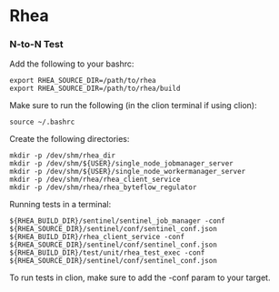 # Rhea

### N-to-N Test
Add the following to your bashrc:
```
export RHEA_SOURCE_DIR=/path/to/rhea
export RHEA_SOURCE_DIR=/path/to/rhea/build
```

Make sure to run the following (in the clion terminal if using clion):

```
source ~/.bashrc
```

Create the following directories:

```
mkdir -p /dev/shm/rhea_dir
mkdir -p /dev/shm/${USER}/single_node_jobmanager_server
mkdir -p /dev/shm/${USER}/single_node_workermanager_server
mkdir -p /dev/shm/rhea/rhea_client_service
mkdir -p /dev/shm/rhea/rhea_byteflow_regulator
```

Running tests in a terminal:

```
${RHEA_BUILD_DIR}/sentinel/sentinel_job_manager -conf ${RHEA_SOURCE_DIR}/sentinel/conf/sentinel_conf.json
${RHEA_BUILD_DIR}/rhea_client_service -conf ${RHEA_SOURCE_DIR}/sentinel/conf/sentinel_conf.json
${RHEA_BUILD_DIR}/test/unit/rhea_test_exec -conf ${RHEA_SOURCE_DIR}/sentinel/conf/sentinel_conf.json
```

To run tests in clion, make sure to add the -conf param to your target.